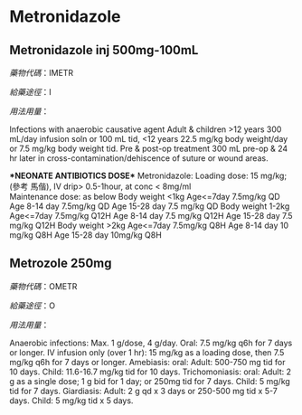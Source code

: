 # Metronidazole

## Metronidazole inj 500mg-100mL

_藥物代碼_：IMETR

_給藥途徑_：I

_用法用量_：

Infections with anaerobic causative agent Adult & children &gt;12 years 300 mL/day infusion soln or 100 mL tid, &lt;12 years 22.5 mg/kg body weight/day or 7.5 mg/kg body weight tid. Pre & post-op treatment 300 mL pre-op & 24 hr later in cross-contamination/dehiscence of suture or wound areas.

**\***NEONATE ANTIBIOTICS DOSE**\*** Metronidazole: Loading dose: 15 mg/kg; \(參考 馬偕\), IV drip&gt; 0.5-1hour, at conc &lt; 8mg/ml  
Maintenance dose: as below Body weight &lt;1kg Age&lt;=7day 7.5mg/kg QD Age 8-14 day 7.5mg/kg QD Age 15-28 day 7.5 mg/kg QD Body weight 1-2kg Age&lt;=7day 7.5mg/kg Q12H Age 8-14 day 7.5 mg/kg Q12H Age 15-28 day 7.5 mg/kg Q12H Body weight &gt;2kg Age&lt;=7day 7.5mg/kg Q8H Age 8-14 day 10 mg/kg Q8H Age 15-28 day 10mg/kg Q8H

## Metrozole 250mg

_藥物代碼_：OMETR

_給藥途徑_：O

_用法用量_：

Anaerobic infections: Max. 1 g/dose, 4 g/day. Oral: 7.5 mg/kg q6h for 7 days or longer. IV infusion only \(over 1 hr\): 15 mg/kg as a loading dose, then 7.5 mg/kg q6h for 7 days or longer. Amebiasis: oral: Adult: 500-750 mg tid for 10 days. Child: 11.6-16.7 mg/kg tid for 10 days. Trichomoniasis: oral: Adult: 2 g as a single dose; 1 g bid for 1 day; or 250mg tid for 7 days. Child: 5 mg/kg tid for 7 days. Giardiasis: Adult: 2 g qd x 3 days or 250-500 mg tid x 5-7 days. Child: 5 mg/kg tid x 5 days.

